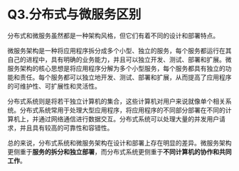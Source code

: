 # Q3.分布式与微服务区别

分布式和微服务虽然都是一种架构风格，但它们有着不同的设计和部署特点。

微服务架构是一种将应用程序拆分成多个小型、独立的服务，每个服务都运行在其自己的进程中，具有明确的业务能力，并且可以独立开发、测试、部署和扩展。微服务架构的核心思想是将应用程序分解为多个小型服务，每个服务都具有独立的功能和责任。每个服务都可以独立地开发、测试、部署和扩展，从而提高了应用程序的可维护性、可扩展性和灵活性。

分布式系统则是将若干独立计算机的集合，这些计算机对用户来说就像单个相关系统。分布式系统常用于处理大型应用程序，将应用程序的不同部分部署在不同的计算机上，并通过网络通信进行数据交互。分布式系统可以处理大量的并发用户请求，并且具有较高的可靠性和容错性。

总的来说，分布式系统和微服务架构在设计和部署上存在明显的差异。微服务架构更侧重于**服务的拆分和独立部署**，而分布式系统更侧重于**不同计算机的协作和共同工作**。
